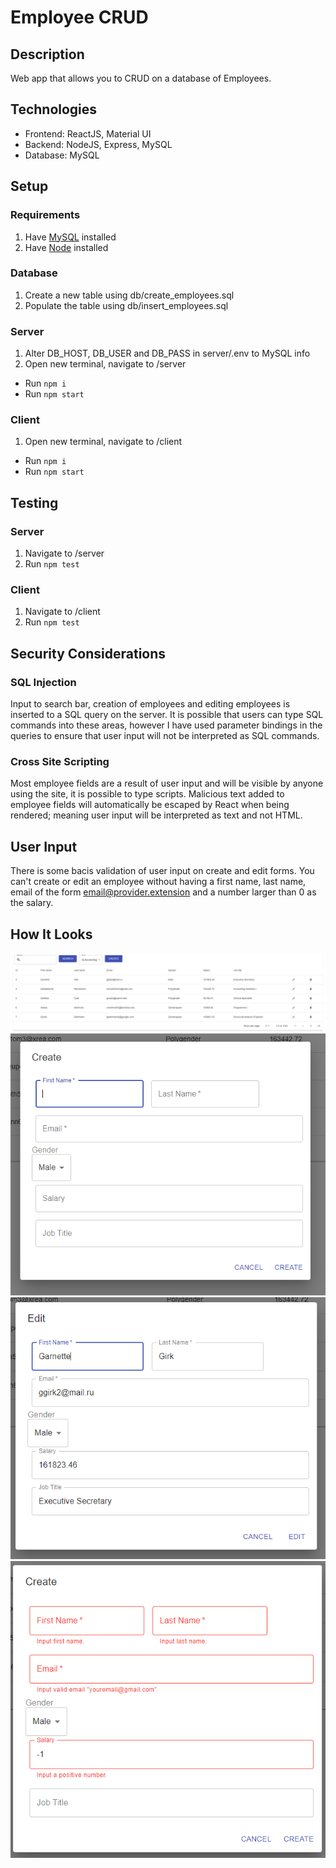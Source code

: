 # Employee CRUD

## Description

Web app that allows you to CRUD on a database of Employees.

## Technologies

- Frontend: ReactJS, Material UI
- Backend: NodeJS, Express, MySQL
- Database: MySQL

## Setup

### Requirements

1. Have [MySQL](https://dev.mysql.com/downloads/) installed
2. Have [Node](https://nodejs.org/en/) installed

### Database

1. Create a new table using db/create_employees.sql
2. Populate the table using db/insert_employees.sql

### Server

1. Alter DB_HOST, DB_USER and DB_PASS in server/.env to MySQL info
2. Open new terminal, navigate to /server

- Run `npm i`
- Run `npm start`

### Client

1. Open new terminal, navigate to /client

- Run `npm i`
- Run `npm start`

## Testing

### Server

1. Navigate to /server
2. Run `npm test`

### Client

1. Navigate to /client
2. Run `npm test`

## Security Considerations

### SQL Injection

Input to search bar, creation of employees and editing employees is inserted to a SQL query on the server. It is possible that users can type SQL commands into these areas, however I have used parameter bindings in the queries to ensure that user input will not be interpreted as SQL commands.

### Cross Site Scripting

Most employee fields are a result of user input and will be visible by anyone using the site, it is possible to type scripts. Malicious text added to employee fields will automatically be escaped by React when being rendered; meaning user input will be interpreted as text and not HTML.

## User Input

There is some bacis validation of user input on create and edit forms. You can't create or edit an employee without having a first name, last name, email of the form email@provider.extension and a number larger than 0 as the salary.

## How It Looks

![table](screenshots/table.PNG 'Table')
![create form](screenshots/create.PNG 'Create')
![edit form](screenshots/edit.PNG 'Edit')
![form validation](screenshots/form_validation.PNG 'Form Validation')
